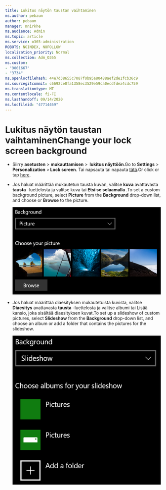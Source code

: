 ```yaml
---
title: Lukitus näytön taustan vaihtaminen
ms.author: pebaum
author: pebaum
manager: mnirkhe
ms.audience: Admin
ms.topic: article
ms.service: o365-administration
ROBOTS: NOINDEX, NOFOLLOW
localization_priority: Normal
ms.collection: Adm_O365
ms.custom:
- "9001667"
- "3734"
ms.openlocfilehash: 44e7d38655c7087f0b95a80488aef2de1fcb36c9
ms.sourcegitcommit: c6692ce0fa1358ec3529e59ca0ecdfdea4cdc759
ms.translationtype: MT
ms.contentlocale: fi-FI
ms.lasthandoff: 09/14/2020
ms.locfileid: "47714469"
---
```

# <a name="change-your-lock-screen-background"></a><span data-ttu-id="2c1dc-102">Lukitus näytön taustan vaihtaminen</span><span class="sxs-lookup"><span data-stu-id="2c1dc-102">Change your lock screen background</span></span>

- <span data-ttu-id="2c1dc-103">Siirry **asetusten**  >  **mukauttamisen**  >  **lukitus näyttöön**.</span><span class="sxs-lookup"><span data-stu-id="2c1dc-103">Go to **Settings** > **Personalization** > **Lock screen**.</span></span> <span data-ttu-id="2c1dc-104">Tai napsauta tai napauta [tätä](ms-settings:lockscreen?activationSource=GetHelp).</span><span class="sxs-lookup"><span data-stu-id="2c1dc-104">Or click or tap [here](ms-settings:lockscreen?activationSource=GetHelp).</span></span>

- <span data-ttu-id="2c1dc-105">Jos haluat määrittää mukautetun tausta kuvan, valitse **kuva** avattavasta **tausta** -luettelosta ja valitse kuva tai **Etsi se selaamalla** .</span><span class="sxs-lookup"><span data-stu-id="2c1dc-105">To set a custom background picture, select **Picture** from the **Background** drop-down list, and choose or **Browse** to the picture.</span></span>

  ![Mukautetun tausta kuvan asettaminen.](media/set-custom-background-pic.png)

- <span data-ttu-id="2c1dc-107">Jos haluat määrittää diaesityksen mukautetuista kuvista, valitse **Diaesitys** avattavasta **tausta** -luettelosta ja valitse albumi tai Lisää kansio, joka sisältää diaesityksen kuvat.</span><span class="sxs-lookup"><span data-stu-id="2c1dc-107">To set up a slideshow of custom pictures, select **Slideshow** from the **Background** drop-down list, and choose an album or add a folder that contains the pictures for the slideshow.</span></span>

  ![Määritä mukautettuja kuvia sisältävä diaesitys.](media/set-up-slideshow-background.png)
